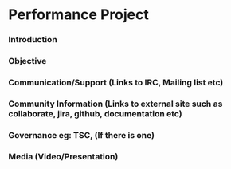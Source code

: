 
# Performance Project

### Introduction
 

### Objective
 

### Communication/Support (Links to IRC, Mailing list etc)
 

### Community Information (Links to external site such as collaborate, jira, github, documentation etc)
 

### Governance eg: TSC, (If there is one)
 

### Media (Video/Presentation)
